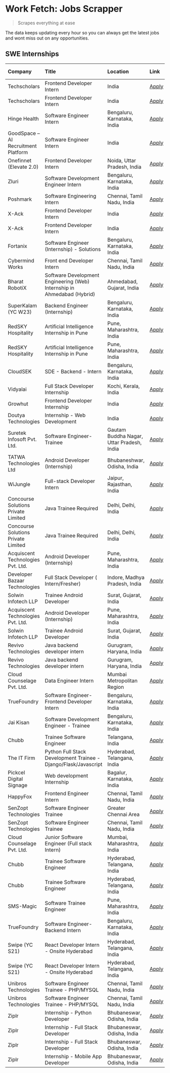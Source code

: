 # Work Fetch: Jobs Scrapper
> Scrapes everything at ease

The data keeps updating every hour so you can always get the latest jobs and wont miss out on any opportunities.

## SWE Internships
<!--START_SECTION:workfetch-->
| Company                             | Title                                                                   | Location                                  | Link                                                                                                                                                                                                                                                                                    | Date Posted   |
|:------------------------------------|:------------------------------------------------------------------------|:------------------------------------------|:----------------------------------------------------------------------------------------------------------------------------------------------------------------------------------------------------------------------------------------------------------------------------------------|:--------------|
| Techscholars                        | Frontend Developer Intern                                               | India                                     | [Apply](https://in.linkedin.com/jobs/view/frontend-developer-intern-at-techscholars-3937706784?position=60&pageNum=0&refId=zVIiXaG8hjNGhTmXeEbXoQ%3D%3D&trackingId=6BjuptEvBFtcY%2BTImL%2FodQ%3D%3D&trk=public_jobs_jserp-result_search-card)                                           | 2024-05-30    |
| Techscholars                        | Frontend Developer Intern                                               | India                                     | [Apply](https://in.linkedin.com/jobs/view/frontend-developer-intern-at-techscholars-3937706784?position=10&pageNum=5&refId=2I5q0QpBt0re7VTb41CvNw%3D%3D&trackingId=sGKs9mOlA52iNW7zbS%2Fk8w%3D%3D&trk=public_jobs_jserp-result_search-card)                                             | 2024-05-30    |
| Hinge Health                        | Software Engineer Intern                                                | Bengaluru, Karnataka, India               | [Apply](https://in.linkedin.com/jobs/view/software-engineer-intern-at-hinge-health-3934838774?position=2&pageNum=7&refId=8QxFubUEyXKGOnVERcS7PQ%3D%3D&trackingId=3R31juMv37rmxBMdueEhtw%3D%3D&trk=public_jobs_jserp-result_search-card)                                                 | 2024-05-30    |
| GoodSpace – AI Recruitment Platform | Software Engineer Intern                                                | India                                     | [Apply](https://in.linkedin.com/jobs/view/software-engineer-intern-at-goodspace-%E2%80%93-ai-recruitment-platform-3934187623?position=4&pageNum=7&refId=8QxFubUEyXKGOnVERcS7PQ%3D%3D&trackingId=w2ayAj9%2FJkoOio4m27Me%2Bw%3D%3D&trk=public_jobs_jserp-result_search-card)              | 2024-05-30    |
| Onefinnet (Elevate 2.0)             | Frontend Developer Intern                                               | Noida, Uttar Pradesh, India               | [Apply](https://in.linkedin.com/jobs/view/frontend-developer-intern-at-onefinnet-elevate-2-0-3936812708?position=46&pageNum=0&refId=zVIiXaG8hjNGhTmXeEbXoQ%3D%3D&trackingId=bFJcvAiFQ8hS%2BsLiv%2BP8aw%3D%3D&trk=public_jobs_jserp-result_search-card)                                  | 2024-05-28    |
| Zluri                               | Software Development Engineer Intern                                    | Bengaluru, Karnataka, India               | [Apply](https://in.linkedin.com/jobs/view/software-development-engineer-intern-at-zluri-3935996498?position=50&pageNum=0&refId=zVIiXaG8hjNGhTmXeEbXoQ%3D%3D&trackingId=dtcIexwjhyLiOkcH3eSAcQ%3D%3D&trk=public_jobs_jserp-result_search-card)                                           | 2024-05-27    |
| Poshmark                            | Software Engineering Intern                                             | Chennai, Tamil Nadu, India                | [Apply](https://in.linkedin.com/jobs/view/software-engineering-intern-at-poshmark-3846946793?position=22&pageNum=0&refId=zVIiXaG8hjNGhTmXeEbXoQ%3D%3D&trackingId=85DDG5tPjtLfi%2F79EfW2Jw%3D%3D&trk=public_jobs_jserp-result_search-card)                                               | 2024-05-22    |
| X-Ack                               | Frontend Developer Intern                                               | India                                     | [Apply](https://in.linkedin.com/jobs/view/frontend-developer-intern-at-x-ack-3925983173?position=35&pageNum=0&refId=zVIiXaG8hjNGhTmXeEbXoQ%3D%3D&trackingId=3ltleFSzt1Je5V3jtaFnqQ%3D%3D&trk=public_jobs_jserp-result_search-card)                                                      | 2024-05-22    |
| X-Ack                               | Frontend Developer Intern                                               | India                                     | [Apply](https://in.linkedin.com/jobs/view/frontend-developer-intern-at-x-ack-3925983173?position=10&pageNum=2&refId=MI39DwN1Uugm6I8z9edM2Q%3D%3D&trackingId=yh2EmefRdSwSBcNuY%2FdOBQ%3D%3D&trk=public_jobs_jserp-result_search-card)                                                    | 2024-05-22    |
| Fortanix                            | Software Engineer (Internship) - Solutions                              | Bengaluru, Karnataka, India               | [Apply](https://in.linkedin.com/jobs/view/software-engineer-internship-solutions-at-fortanix-3930115670?position=11&pageNum=0&refId=zVIiXaG8hjNGhTmXeEbXoQ%3D%3D&trackingId=0BuQnnjN2wC7gHJmJ2JVyw%3D%3D&trk=public_jobs_jserp-result_search-card)                                      | 2024-05-20    |
| Cybermind Works                     | Front end Developer Intern                                              | Chennai, Tamil Nadu, India                | [Apply](https://in.linkedin.com/jobs/view/front-end-developer-intern-at-cybermind-works-3926293396?position=49&pageNum=0&refId=zVIiXaG8hjNGhTmXeEbXoQ%3D%3D&trackingId=GdaTnWKwcN5W6vnrwKhC8w%3D%3D&trk=public_jobs_jserp-result_search-card)                                           | 2024-05-15    |
| Bharat RobotiX                      | Software Development Engineering (Web) Internship in Ahmedabad (Hybrid) | Ahmedabad, Gujarat, India                 | [Apply](https://in.linkedin.com/jobs/view/software-development-engineering-web-internship-in-ahmedabad-hybrid-at-bharat-robotix-3924897657?position=12&pageNum=0&refId=zVIiXaG8hjNGhTmXeEbXoQ%3D%3D&trackingId=zhM%2BBV9KNoOjunRcadOouw%3D%3D&trk=public_jobs_jserp-result_search-card) | 2024-05-13    |
| SuperKalam (YC W23)                 | Backend Engineer (Internship)                                           | Bengaluru, Karnataka, India               | [Apply](https://in.linkedin.com/jobs/view/backend-engineer-internship-at-superkalam-yc-w23-3922671591?position=9&pageNum=0&refId=zVIiXaG8hjNGhTmXeEbXoQ%3D%3D&trackingId=kyDhZv0UEoXN14MljDnrmQ%3D%3D&trk=public_jobs_jserp-result_search-card)                                         | 2024-05-11    |
| RedSKY Hospitality                  | Artificial Intelligence Internship in Pune                              | Pune, Maharashtra, India                  | [Apply](https://in.linkedin.com/jobs/view/artificial-intelligence-internship-in-pune-at-redsky-hospitality-3923027279?position=56&pageNum=0&refId=zVIiXaG8hjNGhTmXeEbXoQ%3D%3D&trackingId=FzZQv0csY03RXObDYLbU3w%3D%3D&trk=public_jobs_jserp-result_search-card)                        | 2024-05-10    |
| RedSKY Hospitality                  | Artificial Intelligence Internship in Pune                              | Pune, Maharashtra, India                  | [Apply](https://in.linkedin.com/jobs/view/artificial-intelligence-internship-in-pune-at-redsky-hospitality-3923027279?position=6&pageNum=5&refId=2I5q0QpBt0re7VTb41CvNw%3D%3D&trackingId=yksMyGjd4VbJO88uEPrqoA%3D%3D&trk=public_jobs_jserp-result_search-card)                         | 2024-05-10    |
| CloudSEK                            | SDE - Backend - Intern                                                  | Bengaluru, Karnataka, India               | [Apply](https://in.linkedin.com/jobs/view/sde-backend-intern-at-cloudsek-3920377259?position=6&pageNum=0&refId=zVIiXaG8hjNGhTmXeEbXoQ%3D%3D&trackingId=lB3FrYr0fG1jkkP%2FquVmRg%3D%3D&trk=public_jobs_jserp-result_search-card)                                                         | 2024-05-09    |
| Vidyalai                            | Full Stack Developer Internship                                         | Kochi, Kerala, India                      | [Apply](https://in.linkedin.com/jobs/view/full-stack-developer-internship-at-vidyalai-3917285346?position=25&pageNum=0&refId=zVIiXaG8hjNGhTmXeEbXoQ%3D%3D&trackingId=moD%2FAhuYLWtJIHQr3rKUHg%3D%3D&trk=public_jobs_jserp-result_search-card)                                           | 2024-05-08    |
| Growhut                             | Frontend Developer Internship                                           | India                                     | [Apply](https://in.linkedin.com/jobs/view/frontend-developer-internship-at-growhut-3916739895?position=8&pageNum=0&refId=zVIiXaG8hjNGhTmXeEbXoQ%3D%3D&trackingId=5gSEJ79ttcqsKP1IB2%2Be4g%3D%3D&trk=public_jobs_jserp-result_search-card)                                               | 2024-05-07    |
| Doutya Technologies                 | Internship - Web Development                                            | India                                     | [Apply](https://in.linkedin.com/jobs/view/internship-web-development-at-doutya-technologies-3915234831?position=45&pageNum=0&refId=zVIiXaG8hjNGhTmXeEbXoQ%3D%3D&trackingId=B%2Bq3SvVrf2eqKEZepDnL9g%3D%3D&trk=public_jobs_jserp-result_search-card)                                     | 2024-05-05    |
| Suretek Infosoft Pvt. Ltd.          | Software Engineer-Trainee                                               | Gautam Buddha Nagar, Uttar Pradesh, India | [Apply](https://in.linkedin.com/jobs/view/software-engineer-trainee-at-suretek-infosoft-pvt-ltd-3916999948?position=16&pageNum=0&refId=zVIiXaG8hjNGhTmXeEbXoQ%3D%3D&trackingId=GIayD70kojQ42ByAk%2BpkvA%3D%3D&trk=public_jobs_jserp-result_search-card)                                 | 2024-05-04    |
| TATWA Technologies Ltd              | Android Developer (Internship)                                          | Bhubaneshwar, Odisha, India               | [Apply](https://in.linkedin.com/jobs/view/android-developer-internship-at-tatwa-technologies-ltd-3916999962?position=43&pageNum=0&refId=zVIiXaG8hjNGhTmXeEbXoQ%3D%3D&trackingId=Npo3JajzhJ1vIlwWdhOmlQ%3D%3D&trk=public_jobs_jserp-result_search-card)                                  | 2024-05-04    |
| WiJungle                            | Full-stack Developer Intern                                             | Jaipur, Rajasthan, India                  | [Apply](https://in.linkedin.com/jobs/view/full-stack-developer-intern-at-wijungle-3912864543?position=37&pageNum=0&refId=zVIiXaG8hjNGhTmXeEbXoQ%3D%3D&trackingId=aPx%2BxzDshkMy543Te%2B4v4w%3D%3D&trk=public_jobs_jserp-result_search-card)                                             | 2024-05-01    |
| Concourse Solutions Private Limited | Java Trainee Required                                                   | Delhi, Delhi, India                       | [Apply](https://in.linkedin.com/jobs/view/java-trainee-required-at-concourse-solutions-private-limited-3912869388?position=53&pageNum=0&refId=zVIiXaG8hjNGhTmXeEbXoQ%3D%3D&trackingId=lhEd9B%2B6IGY7%2FqiUHObylg%3D%3D&trk=public_jobs_jserp-result_search-card)                        | 2024-05-01    |
| Concourse Solutions Private Limited | Java Trainee Required                                                   | Delhi, Delhi, India                       | [Apply](https://in.linkedin.com/jobs/view/java-trainee-required-at-concourse-solutions-private-limited-3912869388?position=3&pageNum=5&refId=2I5q0QpBt0re7VTb41CvNw%3D%3D&trackingId=On98vT377QBqzpsp%2FzozEA%3D%3D&trk=public_jobs_jserp-result_search-card)                           | 2024-05-01    |
| Acquiscent Technologies Pvt. Ltd.   | Android Developer (Internship)                                          | Pune, Maharashtra, India                  | [Apply](https://in.linkedin.com/jobs/view/android-developer-internship-at-acquiscent-technologies-pvt-ltd-3909395375?position=26&pageNum=0&refId=zVIiXaG8hjNGhTmXeEbXoQ%3D%3D&trackingId=8Nn2awwyXGyeAoAjj5bYvw%3D%3D&trk=public_jobs_jserp-result_search-card)                         | 2024-04-26    |
| Developer Bazaar Technologies       | Full Stack Developer ( Intern/Fresher)                                  | Indore, Madhya Pradesh, India             | [Apply](https://in.linkedin.com/jobs/view/full-stack-developer-intern-fresher-at-developer-bazaar-technologies-3911563564?position=44&pageNum=0&refId=zVIiXaG8hjNGhTmXeEbXoQ%3D%3D&trackingId=opJD6L3bEWPNGab4bBV73g%3D%3D&trk=public_jobs_jserp-result_search-card)                    | 2024-04-26    |
| Solwin Infotech LLP                 | Trainee Android Developer                                               | Surat, Gujarat, India                     | [Apply](https://in.linkedin.com/jobs/view/trainee-android-developer-at-solwin-infotech-llp-3909398018?position=52&pageNum=0&refId=zVIiXaG8hjNGhTmXeEbXoQ%3D%3D&trackingId=9fW8wRcE62TSoca%2B832%2F1A%3D%3D&trk=public_jobs_jserp-result_search-card)                                    | 2024-04-26    |
| Acquiscent Technologies Pvt. Ltd.   | Android Developer (Internship)                                          | Pune, Maharashtra, India                  | [Apply](https://in.linkedin.com/jobs/view/android-developer-internship-at-acquiscent-technologies-pvt-ltd-3909395375?position=1&pageNum=2&refId=MI39DwN1Uugm6I8z9edM2Q%3D%3D&trackingId=6FX9g2Xn2L4E1Rc6A%2Fz89w%3D%3D&trk=public_jobs_jserp-result_search-card)                        | 2024-04-26    |
| Solwin Infotech LLP                 | Trainee Android Developer                                               | Surat, Gujarat, India                     | [Apply](https://in.linkedin.com/jobs/view/trainee-android-developer-at-solwin-infotech-llp-3909398018?position=2&pageNum=5&refId=2I5q0QpBt0re7VTb41CvNw%3D%3D&trackingId=CrdejGqgddOXUQMZeNblqQ%3D%3D&trk=public_jobs_jserp-result_search-card)                                         | 2024-04-26    |
| Revivo Technologies                 | Java backend developer intern                                           | Gurugram, Haryana, India                  | [Apply](https://in.linkedin.com/jobs/view/java-backend-developer-intern-at-revivo-technologies-3906034446?position=28&pageNum=0&refId=zVIiXaG8hjNGhTmXeEbXoQ%3D%3D&trackingId=mRVFWe5fhQWBK%2BoVwCEQYA%3D%3D&trk=public_jobs_jserp-result_search-card)                                  | 2024-04-19    |
| Revivo Technologies                 | Java backend developer intern                                           | Gurugram, Haryana, India                  | [Apply](https://in.linkedin.com/jobs/view/java-backend-developer-intern-at-revivo-technologies-3906034446?position=3&pageNum=2&refId=MI39DwN1Uugm6I8z9edM2Q%3D%3D&trackingId=PfQ95xbjFt5siM8sy9UJuQ%3D%3D&trk=public_jobs_jserp-result_search-card)                                     | 2024-04-19    |
| Cloud Counselage Pvt. Ltd.          | Data Engineer Intern                                                    | Mumbai Metropolitan Region                | [Apply](https://in.linkedin.com/jobs/view/data-engineer-intern-at-cloud-counselage-pvt-ltd-3892875231?position=7&pageNum=7&refId=8QxFubUEyXKGOnVERcS7PQ%3D%3D&trackingId=%2Fw1ORPdoijDNA5lWE6jqXg%3D%3D&trk=public_jobs_jserp-result_search-card)                                       | 2024-04-11    |
| TrueFoundry                         | Software Engineer- Frontend Developer Intern                            | Bengaluru, Karnataka, India               | [Apply](https://in.linkedin.com/jobs/view/software-engineer-frontend-developer-intern-at-truefoundry-3887320206?position=13&pageNum=0&refId=zVIiXaG8hjNGhTmXeEbXoQ%3D%3D&trackingId=ayyShi0AW0lg95Dv9N8DfQ%3D%3D&trk=public_jobs_jserp-result_search-card)                              | 2024-04-05    |
| Jai Kisan                           | Software Development Engineer - Trainee                                 | Bengaluru, Karnataka, India               | [Apply](https://in.linkedin.com/jobs/view/software-development-engineer-trainee-at-jai-kisan-3913911193?position=14&pageNum=0&refId=zVIiXaG8hjNGhTmXeEbXoQ%3D%3D&trackingId=hq5YRuJjxE4Aqg5uiUatTQ%3D%3D&trk=public_jobs_jserp-result_search-card)                                      | 2024-04-04    |
| Chubb                               | Trainee Software Engineer                                               | Telangana, India                          | [Apply](https://in.linkedin.com/jobs/view/trainee-software-engineer-at-chubb-3909641440?position=15&pageNum=0&refId=zVIiXaG8hjNGhTmXeEbXoQ%3D%3D&trackingId=xU93N%2FWwP6OjQc16vepV3A%3D%3D&trk=public_jobs_jserp-result_search-card)                                                    | 2024-03-30    |
| The IT Firm                         | Python Full Stack Development Trainee - Django/Flask/Javascript         | Hyderabad, Telangana, India               | [Apply](https://in.linkedin.com/jobs/view/python-full-stack-development-trainee-django-flask-javascript-at-the-it-firm-3864185812?position=1&pageNum=7&refId=8QxFubUEyXKGOnVERcS7PQ%3D%3D&trackingId=o5%2Bi750jfN%2BiYhFSIwoD1Q%3D%3D&trk=public_jobs_jserp-result_search-card)         | 2024-03-22    |
| Pickcel Digital Signage             | Web development Internship                                              | Bagalur, Karnataka, India                 | [Apply](https://in.linkedin.com/jobs/view/web-development-internship-at-pickcel-digital-signage-3849506118?position=42&pageNum=0&refId=zVIiXaG8hjNGhTmXeEbXoQ%3D%3D&trackingId=DwVSn2PjeWyA%2FKnA4G5%2Fgw%3D%3D&trk=public_jobs_jserp-result_search-card)                               | 2024-03-08    |
| HappyFox                            | Frontend Engineer Intern                                                | Chennai, Tamil Nadu, India                | [Apply](https://in.linkedin.com/jobs/view/frontend-engineer-intern-at-happyfox-3848357951?position=40&pageNum=0&refId=zVIiXaG8hjNGhTmXeEbXoQ%3D%3D&trackingId=38X2jmziZHi6vehOqMGTaQ%3D%3D&trk=public_jobs_jserp-result_search-card)                                                    | 2024-03-07    |
| SenZopt Technologies                | Software Engineer Trainee                                               | Greater Chennai Area                      | [Apply](https://in.linkedin.com/jobs/view/software-engineer-trainee-at-senzopt-technologies-3827688781?position=23&pageNum=0&refId=zVIiXaG8hjNGhTmXeEbXoQ%3D%3D&trackingId=iLvnceKRGUh2Hwh5v%2BPcGg%3D%3D&trk=public_jobs_jserp-result_search-card)                                     | 2024-02-12    |
| SenZopt Technologies                | Software Engineer Trainee                                               | Chennai, Tamil Nadu, India                | [Apply](https://in.linkedin.com/jobs/view/software-engineer-trainee-at-senzopt-technologies-3827686880?position=39&pageNum=0&refId=zVIiXaG8hjNGhTmXeEbXoQ%3D%3D&trackingId=emJDrBuu%2FQXxiGvocHYYgA%3D%3D&trk=public_jobs_jserp-result_search-card)                                     | 2024-02-12    |
| Cloud Counselage Pvt. Ltd.          | Junior Software Engineer (Full stack Intern)                            | Mumbai, Maharashtra, India                | [Apply](https://in.linkedin.com/jobs/view/junior-software-engineer-full-stack-intern-at-cloud-counselage-pvt-ltd-3803132814?position=19&pageNum=0&refId=zVIiXaG8hjNGhTmXeEbXoQ%3D%3D&trackingId=zkNH%2BmVFW64jpLhhFD9TOw%3D%3D&trk=public_jobs_jserp-result_search-card)                | 2024-01-11    |
| Chubb                               | Trainee Software Engineer                                               | Hyderabad, Telangana, India               | [Apply](https://in.linkedin.com/jobs/view/trainee-software-engineer-at-chubb-3811550279?position=54&pageNum=0&refId=zVIiXaG8hjNGhTmXeEbXoQ%3D%3D&trackingId=2g0vzPT5gnW0Y3RZNI3OUQ%3D%3D&trk=public_jobs_jserp-result_search-card)                                                      | 2023-12-28    |
| Chubb                               | Trainee Software Engineer                                               | Hyderabad, Telangana, India               | [Apply](https://in.linkedin.com/jobs/view/trainee-software-engineer-at-chubb-3811550279?position=4&pageNum=5&refId=2I5q0QpBt0re7VTb41CvNw%3D%3D&trackingId=T8qWM8mhy9vIntMB0LJwzw%3D%3D&trk=public_jobs_jserp-result_search-card)                                                       | 2023-12-28    |
| SMS-Magic                           | Software Trainee Engineer                                               | Pune, Maharashtra, India                  | [Apply](https://in.linkedin.com/jobs/view/software-trainee-engineer-at-sms-magic-3761409781?position=21&pageNum=0&refId=zVIiXaG8hjNGhTmXeEbXoQ%3D%3D&trackingId=KoXHi%2BwVHM5XZ6SuzedT5A%3D%3D&trk=public_jobs_jserp-result_search-card)                                                | 2023-11-16    |
| TrueFoundry                         | Software Engineer-Backend Intern                                        | Bengaluru, Karnataka, India               | [Apply](https://in.linkedin.com/jobs/view/software-engineer-backend-intern-at-truefoundry-3779508170?position=20&pageNum=0&refId=zVIiXaG8hjNGhTmXeEbXoQ%3D%3D&trackingId=ec7k6gS7XwTkOVeoKbzotA%3D%3D&trk=public_jobs_jserp-result_search-card)                                         | 2023-11-10    |
| Swipe (YC S21)                      | React Developer Intern - Onsite Hyderabad                               | Hyderabad, Telangana, India               | [Apply](https://in.linkedin.com/jobs/view/react-developer-intern-onsite-hyderabad-at-swipe-yc-s21-3737600089?position=29&pageNum=0&refId=zVIiXaG8hjNGhTmXeEbXoQ%3D%3D&trackingId=WAveoXi2QFVWjWbvsHw6vg%3D%3D&trk=public_jobs_jserp-result_search-card)                                 | 2023-10-13    |
| Swipe (YC S21)                      | React Developer Intern - Onsite Hyderabad                               | Hyderabad, Telangana, India               | [Apply](https://in.linkedin.com/jobs/view/react-developer-intern-onsite-hyderabad-at-swipe-yc-s21-3737600089?position=4&pageNum=2&refId=MI39DwN1Uugm6I8z9edM2Q%3D%3D&trackingId=KjfwtYWIzFMe2dFCJoetDw%3D%3D&trk=public_jobs_jserp-result_search-card)                                  | 2023-10-13    |
| Unibros Technologies                | Software Engineer Trainee - PHP/MYSQL                                   | Chennai, Tamil Nadu, India                | [Apply](https://in.linkedin.com/jobs/view/software-engineer-trainee-php-mysql-at-unibros-technologies-3656599241?position=27&pageNum=0&refId=zVIiXaG8hjNGhTmXeEbXoQ%3D%3D&trackingId=MYc2rlcyIcGgExh%2Fyq%2BESA%3D%3D&trk=public_jobs_jserp-result_search-card)                         | 2023-06-12    |
| Unibros Technologies                | Software Engineer Trainee - PHP/MYSQL                                   | Chennai, Tamil Nadu, India                | [Apply](https://in.linkedin.com/jobs/view/software-engineer-trainee-php-mysql-at-unibros-technologies-3656599241?position=2&pageNum=2&refId=MI39DwN1Uugm6I8z9edM2Q%3D%3D&trackingId=qdITxh604jfhktRnBBoTqA%3D%3D&trk=public_jobs_jserp-result_search-card)                              | 2023-06-12    |
| Ziplr                               | Internship - Python Developer                                           | Bhubaneswar, Odisha, India                | [Apply](https://in.linkedin.com/jobs/view/internship-python-developer-at-ziplr-3645677592?position=48&pageNum=0&refId=zVIiXaG8hjNGhTmXeEbXoQ%3D%3D&trackingId=mHA5KGGgWP2UogeaLWKTng%3D%3D&trk=public_jobs_jserp-result_search-card)                                                    | 2023-06-02    |
| Ziplr                               | Internship - Full Stack Developer                                       | Bhubaneswar, Odisha, India                | [Apply](https://in.linkedin.com/jobs/view/internship-full-stack-developer-at-ziplr-3645675705?position=55&pageNum=0&refId=zVIiXaG8hjNGhTmXeEbXoQ%3D%3D&trackingId=7RSZjP%2FgxrRF5MG5I2R79A%3D%3D&trk=public_jobs_jserp-result_search-card)                                              | 2023-06-02    |
| Ziplr                               | Internship - Full Stack Developer                                       | Bhubaneswar, Odisha, India                | [Apply](https://in.linkedin.com/jobs/view/internship-full-stack-developer-at-ziplr-3645675705?position=5&pageNum=5&refId=2I5q0QpBt0re7VTb41CvNw%3D%3D&trackingId=%2FdkNVBxhOWoMJMMxoxXeCA%3D%3D&trk=public_jobs_jserp-result_search-card)                                               | 2023-06-02    |
| Ziplr                               | Internship - Mobile App Developer                                       | Bhubaneswar, Odisha, India                | [Apply](https://in.linkedin.com/jobs/view/internship-mobile-app-developer-at-ziplr-3618474948?position=3&pageNum=7&refId=8QxFubUEyXKGOnVERcS7PQ%3D%3D&trackingId=wBs6Vthx7K5FPlai%2FOv3Yg%3D%3D&trk=public_jobs_jserp-result_search-card)                                               | 2023-05-03    |
<!--END_SECTION:workfetch-->
